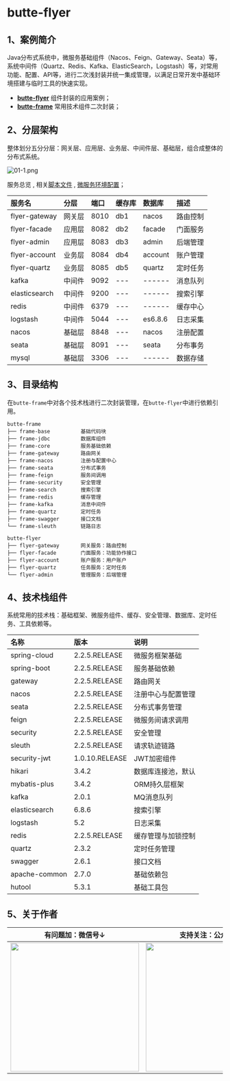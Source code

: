 # butte-flyer

## 1、案例简介

Java分布式系统中，微服务基础组件（Nacos、Feign、Gateway、Seata）等，系统中间件（Quartz、Redis、Kafka、ElasticSearch，Logstash）等，对常用功能、配置、API等，进行二次浅封装并统一集成管理，以满足日常开发中基础环境搭建与临时工具的快速实现。

- **[butte-flyer](https://gitee.com/cicadasmile/butte-flyer-parent)** 组件封装的应用案例；
- **[butte-frame](https://gitee.com/cicadasmile/butte-frame-parent)** 常用技术组件二次封装；

## 2、分层架构

整体划分五分分层：网关层、应用层、业务层、中间件层、基础层，组合成整体的分布式系统。

![](https://images.gitee.com/uploads/images/2021/1114/231023_53b4ecc2_5064118.png "01-1.png")

服务总览 , 相关[脚本文件](https://gitee.com/cicadasmile/butte-java-note/tree/master/浅封装模块/sql-script) , [微服务环境配置](https://gitee.com/cicadasmile/butte-frame-parent/wikis/微服务环境)；

| 服务名 | 分层 | 端口 | 缓存库 | 数据库 | 描述 |
|:---|:---|:---|:---|:---|:---|
| flyer-gateway | 网关层 | 8010 | db1 | nacos   | 路由控制 |
| flyer-facade  | 应用层 | 8082 | db2 | facade  | 门面服务 |
| flyer-admin   | 应用层 | 8083 | db3 | admin   | 后端管理 |
| flyer-account | 业务层 | 8084 | db4 | account | 账户管理 |
| flyer-quartz  | 业务层 | 8085 | db5 | quartz  | 定时任务 |
| kafka         | 中间件 | 9092 | --- | ------  | 消息队列 |
| elasticsearch | 中间件 | 9200 | --- | ------  | 搜索引擎 |
| redis         | 中间件 | 6379 | --- | ------  | 缓存中心 |
| logstash      | 中间件 | 5044 | --- | es6.8.6 | 日志采集 |
| nacos         | 基础层 | 8848 | --- | nacos   | 注册配置 |
| seata         | 基础层 | 8091 | --- | seata   | 分布事务 |
| mysql         | 基础层 | 3306 | --- | ------  | 数据存储 |

## 3、目录结构

在`butte-frame`中对各个技术栈进行二次封装管理，在`butte-flyer`中进行依赖引用。

``` but
butte-frame
├── frame-base          基础代码块
├── frame-jdbc          数据库组件
├── frame-core          服务基础依赖
├── frame-gateway       路由网关
├── frame-nacos         注册与配置中心
├── frame-seata         分布式事务
├── frame-feign         服务间调用
├── frame-security      安全管理
├── frame-search        搜索引擎
├── frame-redis         缓存管理
├── frame-kafka         消息中间件
├── frame-quartz        定时任务
├── frame-swagger       接口文档
└── frame-sleuth        链路日志

butte-flyer
├── flyer-gateway       网关服务：路由控制
├── flyer-facade        门面服务：功能协作接口
├── flyer-account       账户服务：用户账户
├── flyer-quartz        任务服务：定时任务
└── flyer-admin         管理服务：后端管理
```

## 4、技术栈组件

系统常用的技术栈：基础框架、微服务组件、缓存、安全管理、数据库、定时任务、工具依赖等。

|名称| 版本|说明|
|:---|:---|:---|
| spring-cloud     | 2.2.5.RELEASE   |  微服务框架基础          |
| spring-boot      | 2.2.5.RELEASE   |  服务基础依赖            |
| gateway          | 2.2.5.RELEASE   |  路由网关               |
| nacos            | 2.2.5.RELEASE   |  注册中心与配置管理       |
| seata            | 2.2.5.RELEASE   |  分布式事务管理          |
| feign            | 2.2.5.RELEASE   |  微服务间请求调用        |
| security         | 2.2.5.RELEASE   |  安全管理               |
| sleuth           | 2.2.5.RELEASE   |  请求轨迹链路            |
| security-jwt     | 1.0.10.RELEASE  |  JWT加密组件            |
| hikari           | 3.4.2           |  数据库连接池，默认       |
| mybatis-plus     | 3.4.2           |  ORM持久层框架          |
| kafka            | 2.0.1           |  MQ消息队列             |
| elasticsearch    | 6.8.6           |  搜索引擎               |
| logstash         | 5.2             |  日志采集               |
| redis            | 2.2.5.RELEASE   |  缓存管理与加锁控制      |
| quartz           | 2.3.2           |  定时任务管理           |
| swagger          | 2.6.1           |  接口文档               |
| apache-common    | 2.7.0           |  基础依赖包             |
| hutool           | 5.3.1           |  基础工具包             |

## 5、关于作者

| 有问题加：微信号↓ | 支持关注：公众号↓ |
|----|-----|
| <img width="300px" height="300px" src="https://images.gitee.com/uploads/images/2021/0828/182311_7c8ff7e3_5064118.jpeg"/>   |   <img width="300px" height="300px" src="https://images.gitee.com/uploads/images/2021/0828/182332_f1b13009_5064118.jpeg"/>  |